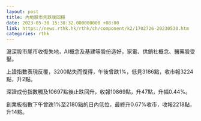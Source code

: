 ```yaml
---
layout: post
title: 內地股市先跌後回穩
date: 2023-05-30 15:38:32.000000000 +08:00
link: https://news.rthk.hk/rthk/ch/component/k2/1702726-20230530.htm
categories: rthk
---
```


滬深股市尾市收復失地，AI概念及基建等股份造好，家電、供銷社概念、醫藥股受壓。

上證指數表現反覆，3200點失而復得，午後曾跌1%，低見3186點，收市報3224點，升2點。

深證成份指數觸及10697點後止跌回升，收報10869點，升47點，升幅0.44%。

創業板指數下午曾跌1%至2180點的日內低位，最終升0.67%收市，收報2218點，升14點。
